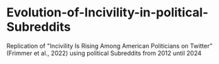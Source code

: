 # Evolution-of-Incivility-in-political-Subreddits
Replication of "Incivility Is Rising Among American  Politicians on Twitter" (Frimmer et al., 2022) using political Subreddits from 2012 until 2024
